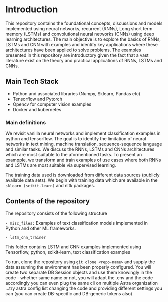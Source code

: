 # Introduction

This repository contains the foundational concepts, discussions and models implemented using neural networks, recurrent (RNNs), Long short term memory (LSTMs) and convolutional neural networks (CNNs) using deep learning architectures. The main objective is to explore the basics of RNNs, LSTMs and CNN with examples and identify key applications where these architectures have been applied to solve problems. The examples presented in this repository are introductory given the fact that a vast literature exist on the theory and practical applications of RNNs, LSTMs and CNNs.

## Main Tech Stack

- Python and associated libraries (Numpy, Sklearn, Pandas etc)
- Tensorflow and Pytorch
- Opencv for computer vision examples
- Docker and kubernetes

### Main definitions

We revisit vanilla neural networks and implement classification examples in python and tensorflow. The goal is to identify the limitation of neural networks in text mining, machine translation, sequence-sequence language and similar tasks. We discuss the  RNNs, LSTMs and CNNs architectures which are most suitable to the aformentioned tasks. To present an exampple, we transform and train examples of use cases where both RNNs and LSTMs are most suitable via supervised learning.

The training data used is downloaded from different data sources (publicly available data sets). We begin with training data which are available in the ``` sklearn (scikit-learn) ``` and nltk packages.

## Contents of the repository

The repository consists of the following structure

```- misc_files:```  Examples of text classification models implemented in Python and other ML frameworks.

``` - lstm_cnn_trainer ```

This folder contains LSTM and CNN examples implemented using Tensorflow, python, scikit-learn, text classification examples

To run, clone the repository using  `git clone <repo-name>` and supply the data assuming the environment has been properly configured.
You will create two separate DB Session objects and use them knowingly in the code - whether same name or not, you will adapt the .env and the code accordingly
you can even plug the same cli on multiple Astra organization ...try astra config list
changing the code and providing different settings you can (you can create DB-specific and DB-generic tokens also)

